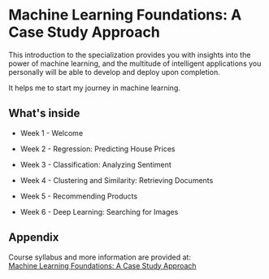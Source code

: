 
# Machine Learning Foundations: A Case Study Approach

This introduction to the specialization provides you with insights into the power of machine learning, and the multitude of intelligent applications you personally will be able to develop and deploy upon completion.

It helps me to start my journey in machine learning.


## What's inside

- Week 1 - Welcome

- Week 2 - Regression: Predicting House Prices

- Week 3 - Classification: Analyzing Sentiment

- Week 4 - Clustering and Similarity: Retrieving Documents

- Week 5 - Recommending Products

- Week 6 - Deep Learning: Searching for Images

## Appendix

Course syllabus and more information are provided at:\
[Machine Learning Foundations: A Case Study Approach](https://www.coursera.org/learn/ml-foundations/)
 
